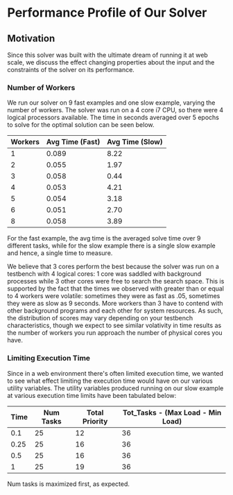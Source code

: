 # Performance Profile of Our Solver

## Motivation
Since this solver was built with the ultimate dream of running it at web scale, we discuss the effect changing properties about the input and the constraints of the solver on its performance.

### Number of Workers
We run our solver on 9 fast examples and one slow example, varying the number of workers. The solver was run on a 4 core i7 CPU, so there were 4 logical processors available. The time in seconds averaged over 5 epochs to solve for the optimal solution can be seen below.

|Workers |Avg Time (Fast) |Avg Time (Slow)|
|--------|----------------|------|
|1	|0.089	|8.22|
|2	|0.055	|1.97|
|3	|0.058	|0.44|
|4	|0.053	|4.21|
|5	|0.054  |3.18|
|6	|0.051	|2.70|
|8	|0.058	|3.89|

For the fast example, the avg time is the averaged solve time over 9 different tasks, while for the slow example there is a single slow example and hence, a single time to measure.

We believe that 3 cores perform the best because the solver was run on a testbench with 4 logical cores: 1 core was saddled with background processes while 3 other cores were free to search the search space. This is supported by the fact that the times we observed with greater than or equal to 4 workers were volatile: sometimes they were as fast as .05, sometimes they were as slow as 9 seconds. More workers than 3 have to contend with other background programs and each other for system resources. As such, the distribution of scores may vary depending on your testbench characteristics, though we expect to see similar volativity in time results as the number of workers you run approach the number of physical cores you have.

### Limiting Execution Time
Since in a web environment there's often limited execution time, we wanted to see what effect limiting the execution time would have on our various utility variables. The utility variables produced running on our slow example at various execution time limits have been tabulated below:

|Time	|Num Tasks	|Total Priority	|Tot_Tasks - (Max Load - Min Load)|
|--------|----------------|------|-----|
0.1	|25	|12|	36|
0.25	|25	|16|	36|
0.5	|25|	16|	36|
1	|25	|19|	36|

Num tasks is maximized first, as expected.
